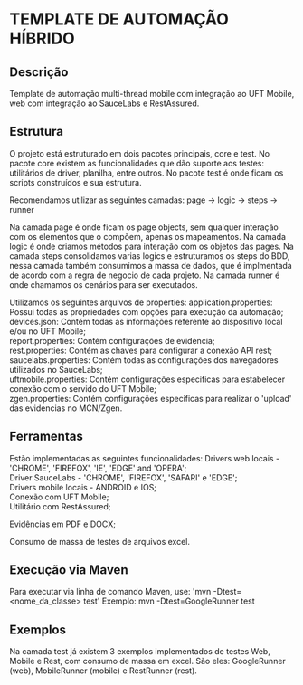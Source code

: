 # TEMPLATE DE AUTOMAÇÃO HÍBRIDO

## Descrição
Template de automação multi-thread mobile com integração ao UFT Mobile, web com integração ao SauceLabs e RestAssured.

## Estrutura
O projeto está estruturado em dois pacotes principais, core e test.
No pacote core existem as funcionalidades que dão suporte aos testes: utilitários de driver, planilha, entre outros.
No pacote test é onde ficam os scripts construídos e sua estrutura.

Recomendamos utilizar as seguintes camadas:
	page -> logic -> steps -> runner

Na camada page é onde ficam os page objects, sem qualquer interação com os elementos que o compõem, apenas os mapeamentos.
Na camada logic é onde criamos métodos para interação com os objetos das pages.
Na camada steps consolidamos varias logics e estruturamos os steps do BDD, nessa camada também consumimos a massa de dados, que é implmentada de acordo com a regra de negocio de cada projeto.
Na camada runner é onde chamamos os cenários para ser executados.

Utilizamos os seguintes arquivos de properties:
application.properties: Possui todas as propriedades com opções para execução da automação;  
devices.json: Contém todas as informações referente ao dispositivo local e/ou no UFT Mobile;  
report.properties: Contém configurações de evidencia;  
rest.properties: Contém as chaves para configurar a conexão API rest;  
saucelabs.properties: Contém todas as configurações dos navegadores utilizados no SauceLabs;  
uftmobile.properties: Contém configurações especificas para estabelecer conexão com o servido do UFT Mobile;  
zgen.properties: Contém configurações especificas para realizar o 'upload' das evidencias no MCN/Zgen.  

## Ferramentas

Estão implementadas as seguintes funcionalidades:
Drivers web locais - 'CHROME', 'FIREFOX', 'IE', 'EDGE' and 'OPERA';  
Driver SauceLabs - 'CHROME', 'FIREFOX', 'SAFARI' e 'EDGE';  
Drivers mobile locais - ANDROID e IOS;  
Conexão com UFT Mobile;  
Utilitário com RestAssured;  

Evidências em PDF e DOCX;  

Consumo de massa de testes de arquivos excel.  

## Execução via Maven
Para executar via linha de comando Maven, use: 'mvn -Dtest=<nome_da_classe> test'
Exemplo: mvn -Dtest=GoogleRunner test

## Exemplos
Na camada test já existem 3 exemplos implementados de testes Web, Mobile e Rest, com consumo de massa em excel. São eles: GoogleRunner (web), MobileRunner (mobile) e RestRunner (rest).